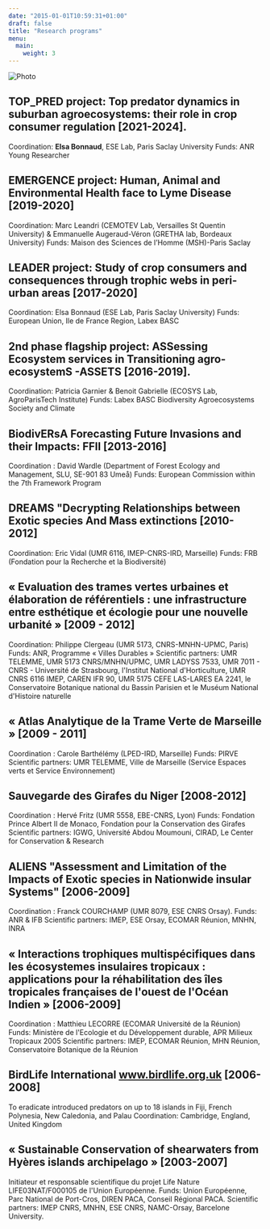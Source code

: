 ```yaml
---
date: "2015-01-01T10:59:31+01:00"
draft: false
title: "Research programs"
menu:
  main:
    weight: 3
---
```


![Photo](/6.jpg#floatright)

## TOP_PRED project: Top predator dynamics in suburban agroecosystems: their role in crop consumer regulation [2021-2024].

Coordination: **Elsa Bonnaud**, ESE Lab, Paris Saclay University
Funds: ANR Young Researcher

## EMERGENCE project: Human, Animal and Environmental Health face to Lyme Disease [2019-2020]

Coordination: Marc Leandri (CEMOTEV Lab, Versailles St Quentin University) & Emmanuelle Augeraud-Véron (GRETHA lab, Bordeaux University)
Funds: Maison des Sciences de l’Homme (MSH)-Paris Saclay


## LEADER project: Study of crop consumers and consequences through trophic webs in peri-urban areas [2017-2020]

Coordination: Elsa Bonnaud (ESE Lab, Paris Saclay University)
Funds: European Union, Ile de France Region, Labex BASC

## 2nd phase flagship project: ASSessing Ecosystem services in Transitioning agro-ecosystemS -ASSETS [2016-2019].

Coordination: Patricia Garnier & Benoit Gabrielle (ECOSYS Lab, AgroParisTech Institute)
Funds: Labex BASC Biodiversity Agroecosystems Society and Climate

## BiodivERsA Forecasting Future Invasions and their Impacts: FFII [2013-2016]

Coordination : David Wardle (Department of Forest Ecology and Management, SLU, SE-901 83 Umeå)
Funds: European Commission within the 7th Framework Program


##  DREAMS "Decrypting Relationships between Exotic species And Mass extinctions [2010-2012]

Coordination: Eric Vidal (UMR 6116, IMEP-CNRS-IRD, Marseille)
Funds: FRB (Fondation pour la Recherche et la Biodiversité)


## « Evaluation des trames vertes urbaines et élaboration de référentiels : une infrastructure entre esthétique et écologie pour une nouvelle urbanité » [2009 - 2012]

Coordination: Philippe Clergeau (UMR 5173, CNRS-MNHN-UPMC, Paris)
Funds: ANR, Programme « Villes Durables »
Scientific partners: UMR TELEMME, UMR 5173 CNRS/MNHN/UPMC, UMR LADYSS 7533, UMR 7011 - CNRS - Université de Strasbourg, l'Institut National d'Horticulture, UMR CNRS 6116 IMEP, CAREN IFR 90, UMR 5175 CEFE LAS-LARES EA 2241, le Conservatoire Botanique national du Bassin Parisien et le Muséum National d'Histoire naturelle


## « Atlas Analytique de la Trame Verte de Marseille » [2009 - 2011]

Coordination : Carole Barthélémy (LPED-IRD, Marseille)
Funds: PIRVE
Scientific partners: UMR TELEMME, Ville de Marseille (Service Espaces verts et Service Environnement)


## Sauvegarde des Girafes du Niger [2008-2012]

Coordination : Hervé Fritz (UMR 5558, EBE-CNRS, Lyon)
Funds: Fondation Prince Albert II de Monaco, Fondation pour la Conservation des Girafes
Scientific partners: IGWG, Université Abdou Moumouni, CIRAD, Le Center for Conservation & Research


##  ALIENS "Assessment and Limitation of the Impacts of Exotic species in Nationwide insular Systems" [2006-2009]

Coordination : Franck COURCHAMP (UMR 8079, ESE CNRS Orsay).
Funds: ANR & IFB
Scientific partners: IMEP, ESE Orsay, ECOMAR Réunion, MNHN, INRA


##  « Interactions trophiques multispécifiques dans les écosystemes insulaires tropicaux : applications pour la réhabilitation des îles tropicales françaises de l'ouest de l'Océan Indien » [2006-2009]

Coordination : Matthieu LECORRE (ECOMAR Université de la Réunion)
Funds: Ministère de l'Ecologie et du Développement durable, APR Milieux Tropicaux 2005
Scientific partners: IMEP, ECOMAR Réunion, MHN Réunion, Conservatoire Botanique de la Réunion


## BirdLife International www.birdlife.org.uk [2006-2008]

To eradicate introduced predators on up to 18 islands in Fiji, French Polynesia, New Caledonia, and Palau
Coordination: Cambridge, England, United Kingdom


##  « Sustainable Conservation of shearwaters from Hyères islands archipelago » [2003-2007]

Initiateur et responsable scientifique du projet Life Nature LIFE03NAT/F000105 de l'Union Européenne.
Funds: Union Européenne, Parc National de Port-Cros, DIREN PACA, Conseil Régional PACA.
Scientific partners: IMEP CNRS, MNHN, ESE CNRS, NAMC-Orsay, Barcelone University.